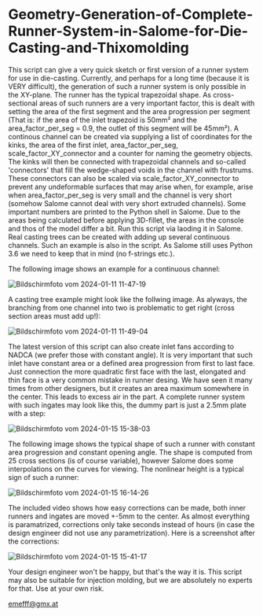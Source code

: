 # Geometry-Generation-of-Complete-Runner-System-in-Salome-for-Die-Casting-and-Thixomolding
This script can give a very quick sketch or first version of a runner system for use in die-casting. Currently, and perhaps for a long time (because it is VERY difficult), the generation of such a runner system is only possible in the XY-plane. The runner has the typical trapezoidal shape. As cross-sectional areas of such runners are a very important factor, this is dealt with setting the area of the first segment and the area progression per segment (That is: if the area of the inlet trapezoid is 50mm² and the area_factor_per_seg = 0.9, the outlet of this segment will be 45mm²). A continous channel can be created via supplying a list of coordinates for the kinks, the area of the first inlet, area_factor_per_seg, scale_factor_XY_connector and a counter for naming the geometry objects. The kinks will then be connected with trapezoidal channels and so-called 'connectors' that fill the wedge-shaped voids in the channel with frustrums. These connectors can also be scaled via scale_factor_XY_connector to prevent any undeformable surfaces that may arise when, for example, arise when area_factor_per_seg is very small and the channel is very short (somehow Salome cannot deal with very short extruded channels). Some important numbers are printed to the Python shell in Salome. Due to the areas being calculated before applying 3D-fillet, the areas in the console and thos of the model differ a bit. Run this script via laoding it in Salome.
Real casting trees can be created with adding up several continuous channels. Such an example is also in the script. As Salome still uses Python 3.6 we need to keep that in mind (no f-strings etc.).

The following image shows an example for a continuous channel:

![Bildschirmfoto vom 2024-01-11 11-47-19](https://github.com/emefff/Geometry-Generation-of-Runners-in-Salome-for-Casting/assets/89903493/5f39e7bd-4482-46ef-98c6-a40bae138d3c)

A casting tree example might look like the follwing image. As alyways, the branching from one channel into two is problematic to get right (cross section areas must add up!):

![Bildschirmfoto vom 2024-01-11 11-49-04](https://github.com/emefff/Geometry-Generation-of-Runners-in-Salome-for-Casting/assets/89903493/5a017af1-96c7-4183-9825-0531dc8c583b)

The latest version of this script can also create inlet fans according to NADCA (we prefer those with constant angle). It is very important that such inlet have constant area or a defined area progression from first to last face. Just connection the more quadratic first face with the last, elongated and thin face is a very common mistake in runner desing. We have seen it many times from other designers, but it creates an area maximum somewhere in the center. This leads to excess air in the part. A complete runner system with such ingates may look like this, the dummy part is just a 2.5mm plate with a step:

![Bildschirmfoto vom 2024-01-15 15-38-03](https://github.com/emefff/Geometry-Generation-of-Runners-in-Salome-for-Die-Casting/assets/89903493/fdefdd49-99a1-475e-9bdd-59e737c2b0ee)

The following image shows the typical shape of such a runner with constant area progression and constant opening angle. The shape is computed from 25 cross sections (is of course variable), however Salome does some interpolations on the curves for viewing. The nonlinear height is a typical sign of such a runner:

![Bildschirmfoto vom 2024-01-15 16-14-26](https://github.com/emefff/Geometry-Generation-of-Runners-in-Salome-for-Die-Casting/assets/89903493/8efb3a9b-bd0e-45fc-bb20-67f38fe204ca)


The included video shows how easy corrections can be made, both inner runners and ingates are moved +-5mm to the center. As almost everything is paramatrized, corrections only take seconds instead of hours (in case the design engineer did not use any parametrization). Here is a screenshot after the corrections:

![Bildschirmfoto vom 2024-01-15 15-41-17](https://github.com/emefff/Geometry-Generation-of-Runners-in-Salome-for-Die-Casting/assets/89903493/336de16c-439b-4c6c-bd95-fbeca4fbdd92)

Your design engineer won't be happy, but that's the way it is. This script may also be suitable for injection molding, but we are absolutely no experts for that. Use at your own risk.

emefff@gmx.at
